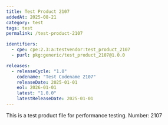 ```yaml
---
title: Test Product 2107
addedAt: 2025-08-21
category: test
tags: test
permalink: /test-product-2107

identifiers:
  - cpe: cpe:2.3:a:testvendor:test_product_2107
  - purl: pkg:generic/test_product_2107@1.0.0

releases:
  - releaseCycle: "1.0"
    codename: "Test Codename 2107"
    releaseDate: 2025-01-01
    eol: 2026-01-01
    latest: "1.0.0"
    latestReleaseDate: 2025-01-01
---
```


This is a test product file for performance testing. Number: 2107
